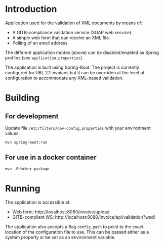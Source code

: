 # Introduction

Application used for the validation of XML documents by means of:

* A GITB-compliance validation service (SOAP web service).
* A simple web form that can receive an XML file.
* Polling of an email address

The different application modes (above) can be disabled/enabled as Spring profiles (see `application.properties`).

The application is built using Spring-Boot. The project is currently configured for UBL 2.1 invoices but it can be overriden
at the level of configuration to accommodate any XML-based validation.

# Building

## For development

Update file `/etc/filters/dev-config.properties` with your environment values.

 ```
 mvn spring-boot:run
 ```

## For use in a docker container

 ```
 mvn -Pdocker package
 ```

# Running

The application is accessible at:

* Web form: http://localhost:8080/invoice/upload
* GITB-compliant WS: http://localhost:8080/invoice/api/validation?wsdl

The application also accepts a flag `config.path` to point to the exact location of the configuration file to use. This
can be passed either as a system property or be set as an environment variable.
